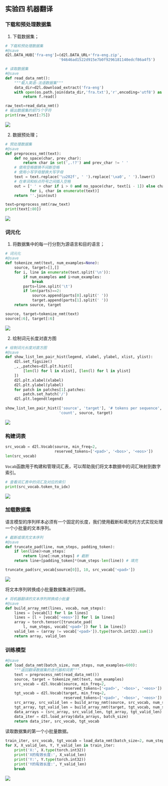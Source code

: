 ## 实验四 机器翻译

### 下载和预处理数据集

1. 下载数据集；

```python
# 下载和预处理数据集
#@save
d2l.DATA_HUB['fra-eng']=(d2l.DATA_URL+'fra-eng.zip',
                        '94646ad1522d915e7b0f9296181140edcf86a4f5')

# 读取数据集
#@save
def read_data_nmt():
    """载入英语-法语数据集"""
    data_dir=d2l.download_extract('fra-eng')
    with open(os.path.join(data_dir,'fra.txt'),'r',encoding='utf8') as f:
        return f.read()

raw_text=read_data_nmt()
# 输出数据集的前75个字符
print(raw_text[:75])
```

![](F:\refactored-invention\实验报告\images\展示英法数据集.png)

2. 数据预处理；

```python
# 预处理数据集
#@save
def preprocess_nmt(text):
    def no_space(char, prev_char):
        return char in set(',.!?') and prev_char != ' '
    # 使用空格替换不间断空格
    # 使用小写字母替换大写字母
    text = text.replace('\u202f', ' ').replace('\xa0', ' ').lower()
    # 在单词和标点符号之间插入空格
    out = [' ' + char if i > 0 and no_space(char, text[i - 1]) else char
           for i, char in enumerate(text)]
    return ''.join(out)

text=preprocess_nmt(raw_text)
print(text[:80])
```

![](F:\refactored-invention\实验报告\images\预处理英法数据集.png)

### 词元化

1. 将数据集中的每一行分割为源语言和目的语言；

```python
# 词元化
#@save
def tokenize_nmt(text, num_examples=None):
    source, target=[],[]
    for i, line in enumerate(text.split('\n')):
        if num_examples and i>num_examples:
            break
        parts=line.split('\t')
        if len(parts)==2:
            source.append(parts[0].split(' '))
            target.append(parts[1].split(' '))
    return source, target

source, target=tokenize_nmt(text)
source[:6], target[:6]
```

![](F:\refactored-invention\实验报告\images\分割数据集.png)

2. 绘制词元长度对直方图

```python
# 绘制词元长度对直方图
#@save
def show_list_len_pair_hist(legend, xlabel, ylabel, xlist, ylist):
    d2l.set_figsize()
    _,_,patches=d2l.plt.hist([
        [len(l) for l in xlist], [len(l) for l in ylist]
    ])
    d2l.plt.xlabel(xlabel)
    d2l.plt.ylabel(ylabel)
    for patch in patches[1].patches:
        patch.set_hatch('/')
    d2l.plt.legend(legend)
    
show_list_len_pair_hist(['source', 'target'], '# tokens per sequence',
                        'count', source, target)
```

![](F:\refactored-invention\实验报告\images\绘制词元长度对直方图.png)

### 构建词表

```python
src_vocab = d2l.Vocab(source, min_freq=2,
                      reserved_tokens=['<pad>', '<bos>', '<eos>'])
len(src_vocab)
```

`Vocab`函数用于构建和管理词汇表，可以帮助我们将文本数据中的词汇映射到数字索引。

```python
# 查看词汇表中的词汇及对应的索引
print(src_vocab.token_to_idx)
```

![](F:\refactored-invention\实验报告\images\查看词汇表及对应的索引.png)

### 加载数据集

语言模型的序列样本必须有一个固定的长度，我们使用截断和填充的方式实现处理一个小批量的文本序列。

```python
# 截断或填充文本序列
#@save
def truncate_pad(line, num_steps, padding_token):
    if len(line)>num_steps:
        return line[:num_steps] # 截断
    return line+[padding_token]*(num_steps-len(line)) # 填充

truncate_pad(src_vocab[source[0]], 10, src_vocab['<pad>'])
```

![](F:\refactored-invention\实验报告\images\截断或填充文本序列.png)

将文本序列转换成小批量数据集进行训练。

```python
# 将机器翻译的文本序列转换成小批量
#@save
def build_array_nmt(lines, vocab, num_steps):
    lines = [vocab[l] for l in lines]
    lines = [l + [vocab['<eos>']] for l in lines]
    array = torch.tensor([truncate_pad(
        l, num_steps, vocab['<pad>']) for l in lines])
    valid_len = (array != vocab['<pad>']).type(torch.int32).sum(1)
    return array, valid_len
```

### 训练模型

```python
#@save
def load_data_nmt(batch_size, num_steps, num_examples=600):
    """返回翻译数据集的迭代器和词表"""
    text = preprocess_nmt(read_data_nmt())
    source, target = tokenize_nmt(text, num_examples)
    src_vocab = d2l.Vocab(source, min_freq=2,
                          reserved_tokens=['<pad>', '<bos>', '<eos>'])
    tgt_vocab = d2l.Vocab(target, min_freq=2,
                          reserved_tokens=['<pad>', '<bos>', '<eos>'])
    src_array, src_valid_len = build_array_nmt(source, src_vocab, num_steps)
    tgt_array, tgt_valid_len = build_array_nmt(target, tgt_vocab, num_steps)
    data_arrays = (src_array, src_valid_len, tgt_array, tgt_valid_len)
    data_iter = d2l.load_array(data_arrays, batch_size)
    return data_iter, src_vocab, tgt_vocab
```

读取数据集的第一个小批量数据。

```python
train_iter, src_vocab, tgt_vocab = load_data_nmt(batch_size=2, num_steps=8)
for X, X_valid_len, Y, Y_valid_len in train_iter:
    print('X:', X.type(torch.int32))
    print('X的有效长度:', X_valid_len)
    print('Y:', Y.type(torch.int32))
    print('Y的有效长度:', Y_valid_len)
    break
```

![](F:\refactored-invention\实验报告\images\模型训练.png)